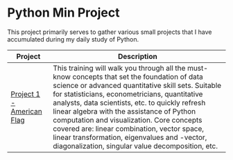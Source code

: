 # Python Min Project

This project primarily serves to gather various small projects that I have accumulated during my daily study of Python.


| Project                          | Description |
|----------------------------------|-------------|
| [Project 1 - American Flag](https://github.com/your-link) | This training will walk you through all the must-know concepts that set the foundation of data science or advanced quantitative skill sets. Suitable for statisticians, econometricians, quantitative analysts, data scientists, etc. to quickly refresh linear algebra with the assistance of Python computation and visualization. Core concepts covered are: linear combination, vector space, linear transformation, eigenvalues and -vector, diagonalization, singular value decomposition, etc. |
